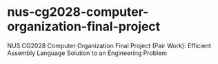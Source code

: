 # nus-cg2028-computer-organization-final-project
NUS CG2028 Computer Organization Final Project (Pair Work): Efficient Assembly Language Solution to an Engineering Problem
